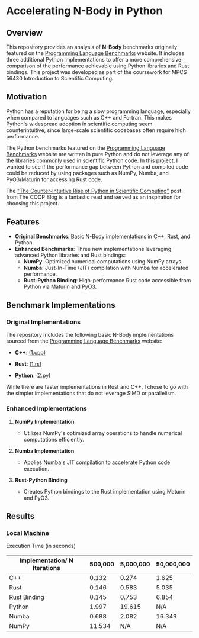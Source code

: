 # Accelerating N-Body in Python


## Overview

This repository provides an analysis of **N-Body** benchmarks originally featured on the [Programming Language Benchmarks](https://programming-language-benchmarks.vercel.app/) website. It includes three additional Python implementations to offer a more comprehensive comparison of the performance achievable using Python libraries and Rust bindings. This project was developed as part of the coursework for MPCS 56430 Introduction to Scientific Computing.

## Motivation

Python has a reputation for being a slow programming language, especially when compared to languages such as C++ and Fortran. This makes Python's widespread adoption in scientific computing seem counterintuitive, since large-scale scientific codebases often require high performance.

The Python benchmarks featured on the [Programming Language Benchmarks](https://programming-language-benchmarks.vercel.app/) website are written in pure Python and do not leverage any of the libraries commonly used in scientific Python code. In this project, I wanted to see if the performance gap between Python and compiled code could be reduced by using packages such as NumPy, Numba, and PyO3/Maturin for accessing Rust code. 

The ["The Counter-Intuitive Rise of Python in Scientific Computing"](https://cerfacs.fr/coop/fortran-vs-python) post from The COOP Blog is a fantastic read and served as an inspiration for choosing this project.

## Features

- **Original Benchmarks**: Basic N-Body implementations in C++, Rust, and Python.
- **Enhanced Benchmarks**: Three new implementations leveraging advanced Python libraries and Rust bindings:
  - **NumPy**: Optimized numerical computations using NumPy arrays.
  - **Numba**: Just-In-Time (JIT) compilation with Numba for accelerated performance.
  - **Rust-Python Binding**: High-performance Rust code accessible from Python via [Maturin](https://github.com/PyO3/maturin) and [PyO3](https://github.com/PyO3/pyo3).

## Benchmark Implementations

### Original Implementations

The repository includes the following basic N-Body implementations sourced from the [Programming Language Benchmarks](https://programming-language-benchmarks.vercel.app/) website:

- **C++**: [(1.cpp)](https://github.com/hanabi1224/Programming-Language-Benchmarks/blob/main/bench/algorithm/nbody/1.cpp)

- **Rust**: [(1.rs)](https://github.com/hanabi1224/Programming-Language-Benchmarks/blob/main/bench/algorithm/nbody/1.rs)

- **Python**: [(2.py)](https://github.com/hanabi1224/Programming-Language-Benchmarks/blob/main/bench/algorithm/nbody/2.py)

While there are faster implementations in Rust and C++, I chose to go with the simpler implementations that do not leverage SIMD or parallelism.

### Enhanced Implementations

1. **NumPy Implementation**
   - Utilizes NumPy's optimized array operations to handle numerical computations efficiently.


2. **Numba Implementation**
   - Applies Numba's JIT compilation to accelerate Python code execution.


3. **Rust-Python Binding**
   - Creates Python bindings to the Rust implementation using Maturin and PyO3.
  

## Results

### Local Machine

Execution Time (in seconds)

| Implementation/ N Iterations | 500,000 | 5,000,000 | 50,000,000 |
|-----------------------------|---------|-----------|------------|
| C++                         | 0.132       | 0.274         | 1.625          |
| Rust                        | 0.146      | 0.583         |  5.035         |
| Rust Binding                | 0.145       | 0.753         | 6.854          |
| Python                      | 1.997       | 19.615         | N/A          |
| Numba                       | 0.688       | 2.082         | 16.349          |
| NumPy                       | 11.534       | N/A        | N/A          |





